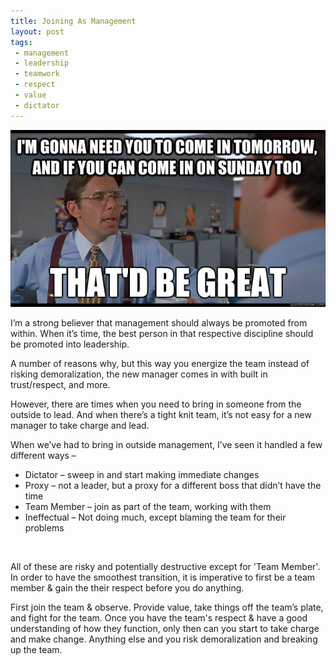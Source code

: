 ```yaml
---
title: Joining As Management
layout: post
tags: 
 - management
 - leadership
 - teamwork
 - respect
 - value
 - dictator
---
```


![bill-lumbergh](/images/Bill-Lumbergh.jpg)

I’m a strong believer that management should always be promoted from within. When it’s time, the best person in that respective discipline should be promoted into leadership. 

A number of reasons why, but this way you energize the team instead of risking demoralization, the new manager comes in with built in trust/respect, and more. 

However, there are times when you need to bring in someone from the outside to lead. And when there’s a tight knit team, it’s not easy for a new manager to take charge and lead.

When we’ve had to bring in outside management, I’ve seen it handled a few different ways –

* Dictator – sweep in and start making immediate changes
* Proxy – not a leader, but a proxy for a different boss that didn’t have the time
* Team Member – join as part of the team, working with them
* Ineffectual – Not doing much, except blaming the team for their problems 

<br>

All of these are risky and potentially destructive except for 'Team Member'. In order to have the smoothest transition, it is imperative to first be a team member & gain the their respect before you do anything. 

First join the team & observe. Provide value, take things off the team’s plate, and fight for the team. Once you have the team's respect & have a good understanding of how they function, only then can you start to take charge and make change. Anything else and you risk demoralization and breaking up the team.